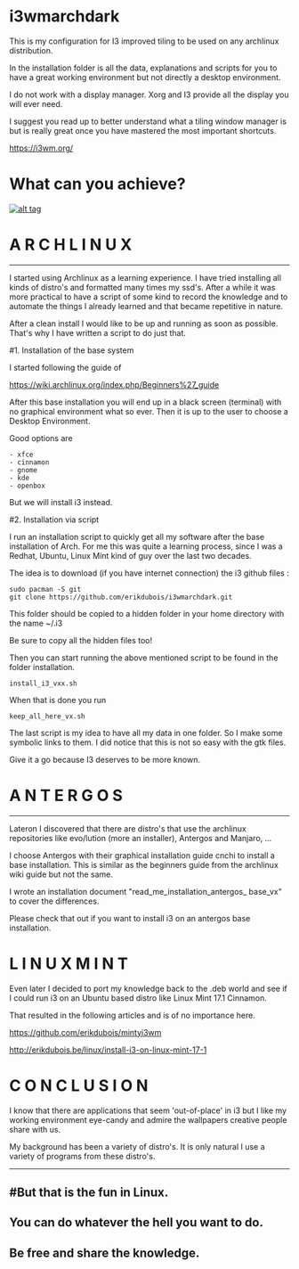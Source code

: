 # i3wmarchdark

This is my configuration for I3 improved tiling to be used on any archlinux distribution.

In the installation folder is all the data, explanations and scripts for you to have a great working environment but not directly a desktop environment.

I do not work with a display manager. Xorg and I3 provide all the display you will ever need.

I suggest you read up to better understand what a tiling window manager is but is really great once you have mastered the most important shortcuts.

https://i3wm.org/

# What can you achieve?


<a target="_blank" href="http://erikdubois.be/wp-content/uploads/2015/05/i3onarch.png">
<img style="max-width:100%;" data-canonical-src="http://erikdubois.be/wp-content/uploads/2015/05/i3onarch.png" alt="alt tag" src="http://erikdubois.be/wp-content/uploads/2015/05/i3onarch.png">
</a>




# A R C H L I N U X 
----------------------- 

I started using Archlinux as a learning experience. I have tried installing all kinds of distro's and formatted many times my ssd's. After a while it was more practical to have a script of some kind to record the knowledge and to automate the things I already learned and that became repetitive in nature.

After a clean install I would like to be up and running as soon as possible. That's why I have written a script to do just that. 

#1. Installation of the base system

I started following the guide of 

https://wiki.archlinux.org/index.php/Beginners%27_guide

After this base installation you will end up in a black screen (terminal) with no graphical environment what so ever. Then it is up to the user to choose a Desktop Environment.

Good options are

	- xfce
	- cinnamon
	- gnome
	- kde
	- openbox

But we will install i3 instead.

#2. Installation via script

I run an installation script to quickly  get all my software after the base installation of Arch. For me this was quite a learning process, since I was a Redhat, Ubuntu, Linux Mint kind of guy over the last two decades. 

The idea is to download (if you have internet connection) the i3 github files :

	sudo pacman -S git
	git clone https://github.com/erikdubois/i3wmarchdark.git

This folder should be copied to a hidden folder in your home directory with the name  ~/.i3

Be sure to copy all the hidden files too!

Then you can start running the above mentioned script to be found in the folder installation.

	install_i3_vxx.sh

When that is done you run

	keep_all_here_vx.sh

The last script is my idea to have all my data in one folder. So I make some symbolic links to them. I did notice that this is not so easy with the gtk files.

Give it a go because I3 deserves to be more known.






# A N T E R G O S
------------------

Lateron I discovered that there are distro's that use the archlinux repositories like evo/lution (more an installer), Antergos and Manjaro, ...

I choose Antergos with their graphical installation guide cnchi to install a base installation. This is similar as the beginners guide from the archlinux wiki guide but not the same.

I wrote an installation document "read_me_installation_antergos_ base_vx" to cover the differences.

Please check that out if you want to install i3 on an antergos base installation.






# L I N U X  M I N T

Even later I decided to port my knowledge back to the .deb world and see if I could run i3 on an Ubuntu based distro like Linux Mint 17.1 Cinnamon.

That resulted in the following articles and is of no importance here.

https://github.com/erikdubois/mintyi3wm

http://erikdubois.be/linux/install-i3-on-linux-mint-17-1


# C O N C L U S I O N


I know that there are applications that seem 'out-of-place' in i3 but I like my working environment eye-candy and admire the wallpapers creative people share with us. 

My background has been a variety of distro's. It is only natural I use a variety of programs from these distro's.

------------------------------------
#But that is the fun in Linux.
------------------------------------
You can do whatever the hell you want to do.
------------------------------------
Be free and share the knowledge.
------------------------------------